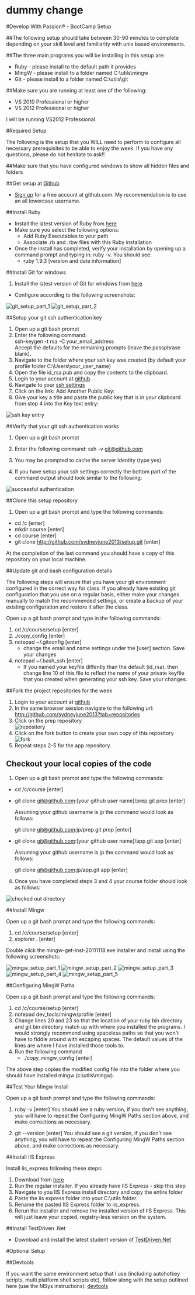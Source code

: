 # dummy change
#Develop With Passion® - BootCamp Setup

##The following setup should take between 30-90 minutes to complete depending on your skill level and familiarity with unix based environments.

##The three main programs you will be installing in this setup are:

* Ruby - please install to the default path it provides
* MingW - please install to a folder named C:\utils\mingw
* Git - please install to a folder named C:\utils\git

##Make sure you are running at least one of the following:

  * VS 2010 Professional or higher
  * VS 2012 Professional or higher

I will be running VS2012 Professional.

#Required Setup

The following is the setup that you WILL need to perform to configure all necessary prerequisites to be able to enjoy the week. If you have any questions, please do not hesitate to ask!!

##Make sure that you have configured windows to show all hidden files and folders

##Get setup at [Github](http://github.com)

* [Sign up](https://github.com/signup/free) for a free account at github.com. My recommendation is to use an all lowercase username.

##Install Ruby

* Install the latest version of Ruby from [here](http://rubyforge.org/frs/download.php/76054/rubyinstaller-1.9.3-p194.exe)
* Make sure you select the following options:
  * Add Ruby Executables to your path
  * Associate .rb and .rbw files with this Ruby installation
* Once the install has completed, verify your installation by opening up a command prompt and typing in: ruby -v. You should see:
  * ruby 1.9.3 [version and date information]

##Install Git for windows

1. Install the latest version of Git for windows from [here](http://code.google.com/p/msysgit/downloads/detail?name=Git-1.7.11-preview20120710.exe&can=2&q=)

* Configure according to the following screenshots:

![git_setup_part_1](http://github.com/sydneyjune2013/setup/raw/master/images/git_setup_part_1.png)
![git_setup_part_2](http://github.com/sydneyjune2013/setup/raw/master/images/git_setup_part_2.png)

##Setup your git ssh authentication key

1. Open up a git bash prompt
2. Enter the following command:    
   ssh-keygen -t rsa -C your_email_address  
   Accept the defaults for the remaining prompts  (leave the passphrase blank).  
3. Navigate to the folder where your ssh key was created (by default your profile folder C:\Users\your_user_name)
4. Open the file id_rsa.pub and copy the contents to the clipboard.
5. Login to your account at [github](https://github.com/login).
6. Navigate to your [ssh settings](https://github.com/account/ssh)
7. Click on the link: Add Another Public Key:
8. Give your key a title and paste the public key that is in your clipboard from step 4 into the Key text entry:

![ssh key entry](http://github.com/sydneyjune2013/setup/raw/master/images/add_ssh_key.png)

##Verify that your git ssh authentication works

1. Open up a git bash prompt
2. Enter the following command:
   ssh -v git@github.com

3. You may be prompted to cache the server identity (type yes)
4. If you have setup your ssh settings correctly the bottom part of the command output should look similar to the following:

![successful authentication](http://github.com/sydneyjune2013/setup/raw/master/images/git_authentication.png)

##Clone this setup repository

1. Open up a git bash prompt and type the following commands:
  * cd /c [enter]
  * mkdir course [enter]
  * cd course [enter]
  * git clone http://github.com/sydneyjune2013/setup.git [enter]

At the completion of the last command you should have a copy of this repository on your local machine.

##Update git and bash configuration details

The following steps will ensure that you have your git environment configured in the correct way for class. If you already have existing git configuration that you use on a regular basis, either make your changes manually to match the recommended settings, or create a backup of your existing configuration and restore it after the class.

Open up a git bash prompt and type in the following commands:

1. cd /c/course/setup [enter]
2. ./copy_config [enter]
3. notepad ~/.gitconfig [enter]
    * change the email and name settings under the [user] section. Save your changes
4. notepad ~/.bash_ssh [enter]
    *  If you named your keyfile diffently than the default (id_rsa), then change line 10 of this file to reflect the name of your private keyfile that you created when generating your ssh key. Save your changes.


##Fork the project repositories for the week

1. Login to your account at [github](https://github.com/login)
2. In the same browser session navigate to the following url: http://github.com/sydneyjune2013?tab=repositories
4. Click on the prep repository <br>![repository](http://github.com/sydneyjune2013/setup/raw/master/images/github_prep.png)
5. Click on the fork button to create your own copy of this repository <br>![fork](http://github.com/sydneyjune2013/setup/raw/master/images/github_fork.png)
6. Repeat steps 2-5 for the app repository.

## Checkout your local copies of the code

1. Open up a git bash prompt and type the following commands:
  * cd /c/course [enter]
  * git clone git@github.com:[your github user name]/prep.git prep [enter]
    
    Assuming your github username is jp the command would look as follows:

    git clone git@github.com:jp/prep.git prep [enter]

  * git clone git@github.com:[your github user name]/app.git app [enter]
    
    Assuming your github username is jp the command would look as follows:

    git clone git@github.com:jp/app.git app [enter]

4. Once you have completed steps 3 and 4 your course folder should look as follows:

![checked out directory](http://github.com/sydneyjune2013/setup/raw/master/images/checked_out_directory.png)

##Install Mingw

Open up a git bash prompt and type the following commands:

1. cd /c/course/setup [enter]
2. explorer . [enter]

Double click the mingw-get-inst-20111118.exe installer and install using the following screenshots:

![mingw_setup_part_1](http://github.com/sydneyjune2013/setup/raw/master/images/mingw_setup_part_1.png)
![mingw_setup_part_2](http://github.com/sydneyjune2013/setup/raw/master/images/mingw_setup_part_2.png)
![mingw_setup_part_3](http://github.com/sydneyjune2013/setup/raw/master/images/mingw_setup_part_3.png)
![mingw_setup_part_4](http://github.com/sydneyjune2013/setup/raw/master/images/mingw_setup_part_4.png)
![mingw_setup_part_5](http://github.com/sydneyjune2013/setup/raw/master/images/mingw_setup_part_5.png)

##Configuring MingW Paths

Open up a git bash prompt and type the following commands:

1. cd /c/course/setup [enter]
2. notepad dev_tools/mingw/profile [enter]
3. Change lines 20 and 23 so that the location of your ruby bin directory and git bin directory match up with where you installed the programs. I would strongly recommend using spaceless paths so that you won't have to fiddle around with escaping spaces. The default values of the lines are where I have installed those tools to.
4. Run the following command
   * ./copy_mingw_config [enter]

The above step copies the modified config file into the folder where you should have installed mingw (c:\utils\mingw). 

##Test Your Mingw Install

Open up a git bash prompt and type the following commands:

1. ruby -v [enter]
You should see a ruby version, if you don't see anything, you will have to repeat the Configuring MingW Paths section above, and make corrections as necessary.

2. git --version [enter] 
You should see a git version, if you don't see anything, you will have to repeat the Configuring MingW Paths section above, and make corrections as necessary.

##Install IIS Express

Install iis_express following these steps:
  1. Download from [here](http://www.microsoft.com/en-us/download/confirmation.aspx?id=1038)
  2. Run the regular installer. If you already have IIS Express - skip this step
  3. Navigate to you IIS Express install directory and copy the entire folder
  4. Paste the iis express folder into your C:\utils folder.
  5. Rename the pasted IIS Express folder to iis_express.
  6. Rerun the installer and remove the installed version of IIS Express. This will just leave your copied, registry-less version on the system.
  
##Install TestDriven .Net

* Download and install the latest student version of [TestDriven.Net](http://testdriven.net/download_release.aspx?LicenceType=Personal)


#Optional Setup

##Devtools

If you want the same environment setup that I use (including autohotkey scripts, multi platform shell scripts etc), follow along with the setup outlined here (use the MSys instructions): [devtools](http://github.com/developwithpassion/devtools)
